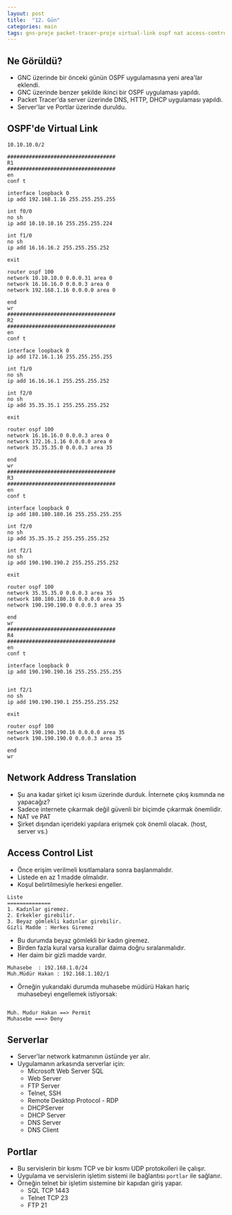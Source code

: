 ```yaml
---
layout: post
title:  "12. Gün"
categories: main
tags: gns-proje packet-tracer-proje virtual-link ospf nat access-control-list dns
---
```

## Ne Görüldü?
* GNC üzerinde bir önceki günün OSPF uygulamasına yeni area'lar eklendi.
* GNC üzerinde benzer şekilde ikinci bir OSPF uygulaması yapıldı.
* Packet Tracer'da server üzerinde DNS, HTTP, DHCP uygulaması yapıldı.
* Server'lar ve Portlar üzerinde duruldu.

## OSPF'de Virtual Link

```
10.10.10.0/2

###################################
R1
###################################
en
conf t

interface loopback 0
ip add 192.168.1.16 255.255.255.255

int f0/0
no sh
ip add 10.10.10.16 255.255.255.224

int f1/0
no sh
ip add 16.16.16.2 255.255.255.252

exit

router ospf 100
network 10.10.10.0 0.0.0.31 area 0
network 16.16.16.0 0.0.0.3 area 0
network 192.168.1.16 0.0.0.0 area 0

end
wr
###################################
R2
###################################
en
conf t

interface loopback 0
ip add 172.16.1.16 255.255.255.255

int f1/0
no sh
ip add 16.16.16.1 255.255.255.252

int f2/0
no sh
ip add 35.35.35.1 255.255.255.252

exit

router ospf 100
network 16.16.16.0 0.0.0.3 area 0
network 172.16.1.16 0.0.0.0 area 0
network 35.35.35.0 0.0.0.3 area 35

end
wr
###################################
R3
###################################
en
conf t

interface loopback 0
ip add 180.180.180.16 255.255.255.255

int f2/0
no sh
ip add 35.35.35.2 255.255.255.252

int f2/1
no sh
ip add 190.190.190.2 255.255.255.252

exit

router ospf 100
network 35.35.35.0 0.0.0.3 area 35
network 180.180.180.16 0.0.0.0 area 35
network 190.190.190.0 0.0.0.3 area 35

end
wr
###################################
R4
###################################
en
conf t

interface loopback 0
ip add 190.190.190.16 255.255.255.255


int f2/1
no sh
ip add 190.190.190.1 255.255.255.252

exit

router ospf 100
network 190.190.190.16 0.0.0.0 area 35
network 190.190.190.0 0.0.0.3 area 35

end
wr
```
## Network Address Translation

* Şu ana kadar şirket içi kısım üzerinde durduk. İnternete çıkış kısmında ne yapacağız?
* Sadece internete çıkarmak değil güvenli bir biçimde çıkarmak önemlidir.
* NAT ve PAT
* Şirket dışından içerideki yapılara erişmek çok önemli olacak. (host, server vs.)

## Access Control List

* Önce erişim verilmeli kısıtlamalara sonra başlanmalıdır.
* Listede en az 1 madde olmalıdır.
* Koşul belirtilmesiyle herkesi engeller.

```
Liste
==============
1. Kadınlar giremez.
2. Erkekler girebilir.
3. Beyaz gömlekli kadınlar girebilir.
Gizli Madde : Herkes Giremez
```

* Bu durumda beyaz gömlekli bir kadın giremez.
* Birden fazla kural varsa kurallar daima doğru sıralanmalıdır.
* Her daim bir gizli madde vardır.

```
Muhasebe  : 192.168.1.0/24
Muh.Müdür Hakan : 192.168.1.102/1
```
* Örneğin yukarıdaki durumda muhasebe müdürü Hakan hariç muhasebeyi engellemek istiyorsak:

```

Muh. Mudur Hakan ==> Permit
Muhasebe ===> Deny

```
## Serverlar

* Server'lar network katmanının üstünde yer alır.
* Uygulamanın arkasında serverlar için:
  * Microsoft Web Server SQL
  * Web Server
  * FTP Server
  * Telnet, SSH
  * Remote Desktop Protocol - RDP
  * DHCPServer
  * DHCP Server
  * DNS Server
  * DNS Client

## Portlar

* Bu servislerin bir kısmı TCP ve bir kısmı UDP protokolleri ile çalışır.
* Uygulama ve servislerin işletim sistemi ile bağlantısı `portlar` ile sağlanır.
* Örneğin telnet bir işletim sistemine bir kapıdan giriş yapar. 
  * SQL TCP 1443
  * Telnet TCP 23
  * FTP 21
  

